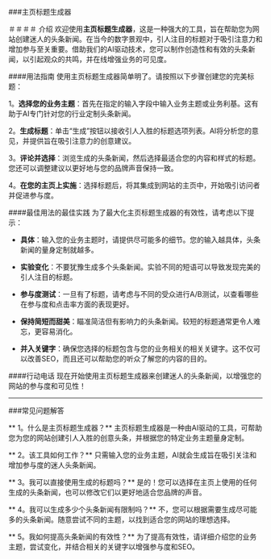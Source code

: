 ###主页标题生成器

＃＃＃＃ 介绍
欢迎使用**主页标题生成器**，这是一种强大的工具，旨在帮助您为网站创建迷人的头条新闻。在当今的数字景观中，引人注目的标题对于吸引注意力和增加参与至关重要。借助我们的AI驱动技术，您可以制作创造性和有效的头条新闻，以引起观众的共鸣，并在线增强业务的可见度。

####用法指南
使用主页标题生成器简单明了。请按照以下步骤创建您的完美标题：

1。**选择您的业务主题**：首先在指定的输入字段中输入业务主题或业务利基。这有助于AI专门针对您的行业定制头条新闻。

2。**生成标题**：单击“生成”按钮以接收引人入胜的标题选项列表。AI将分析您的意见，并提供旨在吸引注意力的创意建议。

3。**评论并选择**：浏览生成的头条新闻，然后选择最适合您的内容和样式的标题。您还可以调整建议以更好地与您的品牌声音保持一致。

4。**在您的主页上实施**：选择标题后，将其集成到网站的主页中，开始吸引访问者并促进参与度。

####最佳用法的最佳实践
为了最大化主页标题生成器的有效性，请考虑以下提示：

-  **具体**：输入您的业务主题时，请提供尽可能多的细节。您的输入越具体，头条新闻的量身定制就越多。

-  **实验变化**：不要犹豫生成多个头条新闻。实验不同的短语可以导致发现完美的引人注目的标题。

-  **参与度测试**：一旦有了标题，请考虑与不同的受众进行A/B测试，以查看哪些在参与度和点击率方面的表现更好。

-  **保持简短而甜美**：瞄准简洁但有影响力的头条新闻。较短的标题通常更令人难忘，更容易消化。

-  **并入关键字**：确保您选择的标题包含与您的业务相关的相关关键字。这不仅可以改善SEO，而且还可以帮助您的听众了解您的内容的目的。

####行动电话
现在开始使用主页标题生成器来创建迷人的头条新闻，以增强您的网站的参与度和可见性！

---

###常见问题解答

** 1。什么是主页标题生成器？**
主页标题生成器是一种由AI驱动的工具，可帮助您为您的网站创建引人入胜的创意头条，并根据您的特定业务主题量身定制。

** 2。该工具如何工作？**
只需输入您的业务主题，AI就会生成旨在吸引关注和增加参与度的迷人头条新闻。

** 3。我可以直接使用生成的标题吗？**
是的！您可以选择在主页上使用的任何生成的头条新闻，也可以修改它们以更好地适合您品牌的声音。

** 4。我可以生成多少个头条新闻有限制吗？**
不，您可以根据需要生成尽可能多的头条新闻。随意尝试不同的主题，以找到适合您的网站的理想选择。

** 5。我如何提高头条新闻的有效性？**
为了提高有效性，请详细介绍您的业务主题，尝试变化，并结合相关的关键字以增强参与度和SEO。